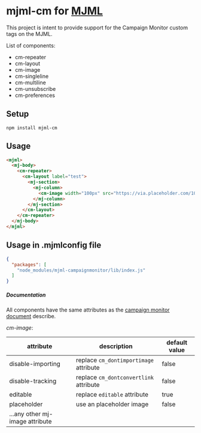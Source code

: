 # mjml-cm for [MJML](https://mjml.io/)

This project is intent to provide support for the Campaign Monitor custom tags
on the MJML.

List of components:

- cm-repeater
- cm-layout
- cm-image
- cm-singleline
- cm-multiline
- cm-unsubscribe
- cm-preferences

## Setup

```
npm install mjml-cm
```

## Usage

```html
<mjml>
  <mj-body>
    <cm-repeater>
      <cm-layout label="test">
        <mj-section>
          <mj-column>
            <cm-image width="100px" src="https://via.placeholder.com/100x100" />
          </mj-column>
        </mj-section>
      </cm-layout>
    </cm-repeater>
  </mj-body>
</mjml>
```

## Usage in .mjmlconfig file

```json
{
  "packages": [
    "node_modules/mjml-campaignmonitor/lib/index.js"
  ]
}
```

##### Documentation

All components have the same attributes as the
[campaign monitor document](https://www.campaignmonitor.com/create/editable-content/)
describe.

_cm-image_:

| attribute                       | description                            | default value |
| ------------------------------- | -------------------------------------- | ------------- |
| disable-importing               | replace `cm_dontimportimage` attribute | false         |
| disable-tracking                | replace `cm_dontconvertlink` attribute | false         |
| editable                        | replace `editable` attribute           | true          |
| placeholder                     | use an placeholder image               | false         |
| ...any other mj-image attribute |                                        |               |
